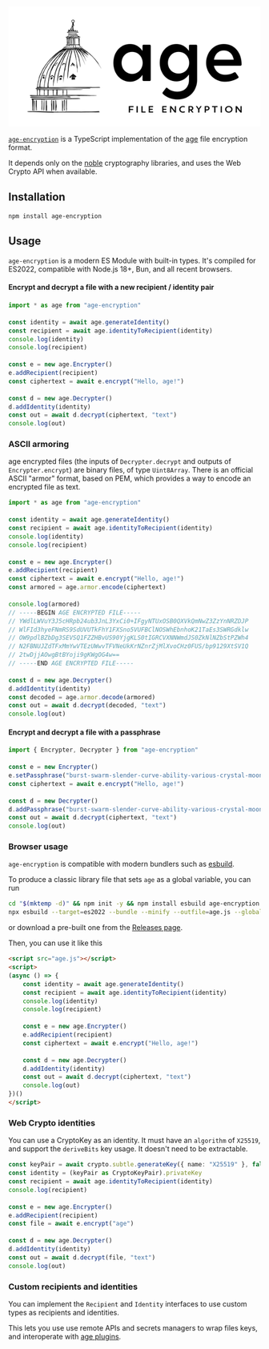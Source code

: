 <p align="center">
    <picture>
        <source media="(prefers-color-scheme: dark)" srcset="https://github.com/FiloSottile/age/blob/main/logo/logo_white.svg">
        <source media="(prefers-color-scheme: light)" srcset="https://github.com/FiloSottile/age/blob/main/logo/logo.svg">
        <img alt="The age logo, an wireframe of St. Peters dome in Rome, with the text: age, file encryption" width="600" src="https://github.com/FiloSottile/age/blob/main/logo/logo.svg">
    </picture>
</p>

[`age-encryption`](https://www.npmjs.com/package/age-encryption) is a TypeScript
implementation of the [age](https://age-encryption.org) file encryption format.

It depends only on the [noble](https://paulmillr.com/noble/) cryptography
libraries, and uses the Web Crypto API when available.

## Installation

```sh
npm install age-encryption
```

## Usage

`age-encryption` is a modern ES Module with built-in types.
It's compiled for ES2022, compatible with Node.js 18+, Bun, and all recent browsers.

#### Encrypt and decrypt a file with a new recipient / identity pair

```ts
import * as age from "age-encryption"

const identity = await age.generateIdentity()
const recipient = await age.identityToRecipient(identity)
console.log(identity)
console.log(recipient)

const e = new age.Encrypter()
e.addRecipient(recipient)
const ciphertext = await e.encrypt("Hello, age!")

const d = new age.Decrypter()
d.addIdentity(identity)
const out = await d.decrypt(ciphertext, "text")
console.log(out)
```

### ASCII armoring

age encrypted files (the inputs of `Decrypter.decrypt` and outputs of
`Encrypter.encrypt`) are binary files, of type `Uint8Array`. There is an official ASCII
"armor" format, based on PEM, which provides a way to encode an encrypted file as text.

```ts
import * as age from "age-encryption"

const identity = await age.generateIdentity()
const recipient = await age.identityToRecipient(identity)
console.log(identity)
console.log(recipient)

const e = new age.Encrypter()
e.addRecipient(recipient)
const ciphertext = await e.encrypt("Hello, age!")
const armored = age.armor.encode(ciphertext)

console.log(armored)
// -----BEGIN AGE ENCRYPTED FILE-----
// YWdlLWVuY3J5cHRpb24ub3JnL3YxCi0+IFgyNTUxOSB0QXVkQmNwZ3ZzYnNRZDJP
// WlFId3hyeFNmRS9SdUVUTkFhY1FXSno5VUFBClNOSWhEbnhoK21TaEs3SWRGdklw
// OW9pdlBZbDg3SEVSQ1FZZHBvUS90YjgKLS0tIGRCVXNNWmdJS0ZkNlNZbStPZWh4
// N2FBNUJZdTFxMmYwVTEzUWwvTFVNeUkKrNZnrZjMlXvoCHz0FUS/bp9129XtSV1Q
// 2twDjjAOwgBtBYoji9gKWgOG4w==
// -----END AGE ENCRYPTED FILE-----

const d = new age.Decrypter()
d.addIdentity(identity)
const decoded = age.armor.decode(armored)
const out = await d.decrypt(decoded, "text")
console.log(out)
```

#### Encrypt and decrypt a file with a passphrase

```ts
import { Encrypter, Decrypter } from "age-encryption"

const e = new Encrypter()
e.setPassphrase("burst-swarm-slender-curve-ability-various-crystal-moon-affair-three")
const ciphertext = await e.encrypt("Hello, age!")

const d = new Decrypter()
d.addPassphrase("burst-swarm-slender-curve-ability-various-crystal-moon-affair-three")
const out = await d.decrypt(ciphertext, "text")
console.log(out)
```

### Browser usage

`age-encryption` is compatible with modern bundlers such as [esbuild](https://esbuild.github.io/).

To produce a classic library file that sets `age` as a global variable, you can run

```sh
cd "$(mktemp -d)" && npm init -y && npm install esbuild age-encryption
npx esbuild --target=es2022 --bundle --minify --outfile=age.js --global-name=age age-encryption
```

or download a pre-built one from the [Releases page](https://github.com/FiloSottile/typage/releases).

<!-- TODO: why doesn't

  npx --package esbuild --package age-encryption -- esbuild ...

work? It should run esbuild in an environment where age-encryption is available. -->

Then, you can use it like this

```html
<script src="age.js"></script>
<script>
(async () => {
    const identity = await age.generateIdentity()
    const recipient = await age.identityToRecipient(identity)
    console.log(identity)
    console.log(recipient)

    const e = new age.Encrypter()
    e.addRecipient(recipient)
    const ciphertext = await e.encrypt("Hello, age!")

    const d = new age.Decrypter()
    d.addIdentity(identity)
    const out = await d.decrypt(ciphertext, "text")
    console.log(out)
})()
</script>
```

### Web Crypto identities

You can use a CryptoKey as an identity. It must have an `algorithm` of `X25519`,
and support the `deriveBits` key usage. It doesn't need to be extractable.

```ts
const keyPair = await crypto.subtle.generateKey({ name: "X25519" }, false, ["deriveBits"])
const identity = (keyPair as CryptoKeyPair).privateKey
const recipient = await age.identityToRecipient(identity)
console.log(recipient)

const e = new age.Encrypter()
e.addRecipient(recipient)
const file = await e.encrypt("age")

const d = new age.Decrypter()
d.addIdentity(identity)
const out = await d.decrypt(file, "text")
console.log(out)
```

### Custom recipients and identities

You can implement the `Recipient` and `Identity` interfaces to use custom types
as recipients and identities.

This lets you use use remote APIs and secrets managers to wrap files keys, and
interoperate with [age plugins](https://github.com/FiloSottile/awesome-age?tab=readme-ov-file#plugins).
